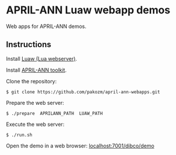APRIL-ANN Luaw webapp demos
===========================

Web apps for APRIL-ANN demos.

## Instructions

Install [Luaw (Lua webserver)](https://github.com/raksoras/luaw).

Install [APRIL-ANN toolkit](https://github.com/pakozm/april-ann).

Clone the repository:
```
$ git clone https://github.com/pakozm/april-ann-webapps.git
```

Prepare the web server:
```
$ ./prepare  APRILANN_PATH  LUAW_PATH
```

Execute the web server:

```
$ ./run.sh
```

Open the demo in a web browser:
[localhost:7001/dibco/demo](http://localhost:7001/dibco/demo)
